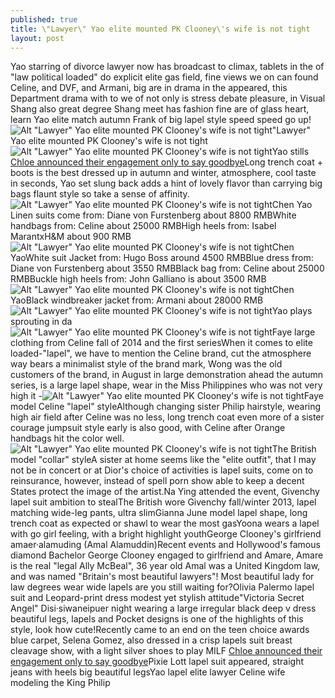```yaml
---
published: true
title: \"Lawyer\" Yao elite mounted PK Clooney\'s wife is not tight
layout: post
---
```

Yao starring of divorce lawyer now has broadcast to climax, tablets in the of \"law political loaded\" do explicit elite gas field, fine views we on can found Celine, and DVF, and Armani, big are in drama in the appeared, this Department drama with to we of not only is stress debate pleasure, in Visual Shang also great degree Shang meet has fashion fine are of glass heart, learn Yao elite match autumn Frank of big lapel style speed speed go up!![Alt \"Lawyer\" Yao elite mounted PK Clooney\'s wife is not tight](https://c1.staticflickr.com/9/8038/28001445113_852a38c892_z.jpg)\"Lawyer\" Yao elite mounted PK Clooney\'s wife is not tight ![Alt \"Lawyer\" Yao elite mounted PK Clooney\'s wife is not tight](https://c1.staticflickr.com/9/8868/28511161172_b2162dd513_b.jpg)Yao stills  [Chloe announced their engagement only to say goodbye](http://minispeaker.bravesites.com/entries/general/chloe-announced-their-engagement-only-to-say-goodbye-to-wrong-and-the-reunion)Long trench coat + boots is the best dressed up in autumn and winter, atmosphere, cool taste in seconds, Yao set slung back adds a hint of lovely flavor than carrying big bags flaunt style so take a sense of affinity.![Alt \"Lawyer\" Yao elite mounted PK Clooney\'s wife is not tight](https://c1.staticflickr.com/9/8573/28618051445_00c115dda2_b.jpg)Chen Yao Linen suits come from: Diane von Furstenberg about 8800 RMBWhite handbags from: Celine about 25000 RMBHigh heels from: Isabel MarantxH&M about 900 RMB![Alt \"Lawyer\" Yao elite mounted PK Clooney\'s wife is not tight](https://c1.staticflickr.com/9/8353/28511171772_d2c7d4d022_z.jpg)Chen YaoWhite suit Jacket from: Hugo Boss around 4500 RMBBlue dress from: Diane von Furstenberg about 3550 RMBBlack bag from: Celine about 25000 RMBBuckle high heels from: John Galliano is about 3500 RMB![Alt \"Lawyer\" Yao elite mounted PK Clooney\'s wife is not tight](https://c1.staticflickr.com/9/8737/28333276900_0807bb8755_b.jpg)Chen YaoBlack windbreaker jacket from: Armani about 28000 RMB![Alt \"Lawyer\" Yao elite mounted PK Clooney\'s wife is not tight](https://c2.staticflickr.com/8/7502/28539101691_57920256e5_z.jpg)Yao plays sprouting in da![Alt \"Lawyer\" Yao elite mounted PK Clooney\'s wife is not tight](https://c1.staticflickr.com/9/8631/28001485093_23abb31a73_z.jpg)Faye large clothing from Celine fall of 2014 and the first seriesWhen it comes to elite loaded-\"lapel\", we have to mention the Celine brand, cut the atmosphere way bears a minimalist style of the brand mark, Wong was the old customers of the brand, in August in large demonstration ahead the autumn series, is a large lapel shape, wear in the Miss Philippines who was not very high it -![Alt \"Lawyer\" Yao elite mounted PK Clooney\'s wife is not tight](https://c1.staticflickr.com/9/8472/28333293830_452feefb88_z.jpg)Faye model Celine \"lapel\" styleAlthough changing sister Philip hairstyle, wearing high air field after Celine was no less, long trench coat even more of a sister courage jumpsuit style early is also good, with Celine after Orange handbags hit the color well.![Alt \"Lawyer\" Yao elite mounted PK Clooney\'s wife is not tight](https://c1.staticflickr.com/9/8740/28585156206_2ecabd0d07_z.jpg)The British model \"collar\" styleA sister at home seems like the \"elite outfit\", that I may not be in concert or at Dior\'s choice of activities is lapel suits, come on to reinsurance, however, instead of spell porn show able to keep a decent States protect the image of the artist.Na Ying attended the event, Givenchy lapel suit ambition to stealThe British wore Givenchy fall/winter 2013, lapel matching wide-leg pants, ultra slimGianna June model lapel shape, long trench coat as expected or shawl to wear the most gasYoona wears a lapel with go girl feeling, with a bright highlight youthGeorge Clooney\'s girlfriend amaer·alamuding (Amal Alamuddin)Recent events and Hollywood\'s famous diamond Bachelor George Clooney engaged to girlfriend and Amare, Amare is the real \"legal Ally McBeal\", 36 year old Amal was a United Kingdom law, and was named \"Britain\'s most beautiful lawyers\"! Most beautiful lady for law degrees wear wide lapels are you still waiting for?Olivia Palermo lapel suit and Leopard-print dress modest yet stylish attitude\"Victoria Secret Angel\" Disi·siwaneipuer night wearing a large irregular black deep v dress beautiful legs, lapels and Pocket designs is one of the highlights of this style, look how cute!Recently came to an end on the teen choice awards blue carpet, Selena Gomez, also dressed in a crisp lapels suit breast cleavage show, with a light silver shoes to play MILF [Chloe announced their engagement only to say goodbye](http://minispeaker.bravesites.com/entries/general/chloe-announced-their-engagement-only-to-say-goodbye-to-wrong-and-the-reunion)Pixie Lott lapel suit appeared, straight jeans with heels big beautiful legsYao lapel elite lawyer Celine wife modeling the King Philip